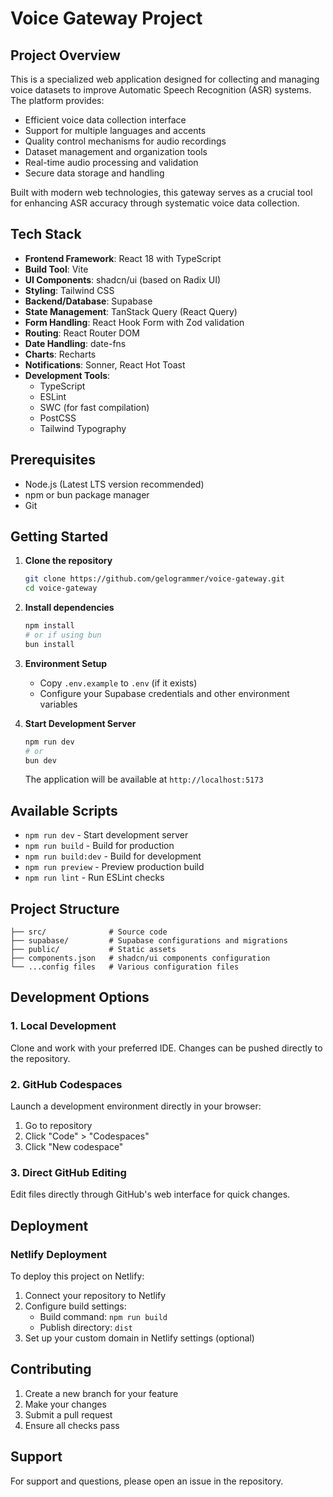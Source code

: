 # Voice Gateway Project

## Project Overview

This is a specialized web application designed for collecting and managing voice datasets to improve Automatic Speech Recognition (ASR) systems. The platform provides:

- Efficient voice data collection interface
- Support for multiple languages and accents
- Quality control mechanisms for audio recordings
- Dataset management and organization tools
- Real-time audio processing and validation
- Secure data storage and handling

Built with modern web technologies, this gateway serves as a crucial tool for enhancing ASR accuracy through systematic voice data collection.

## Tech Stack

- **Frontend Framework**: React 18 with TypeScript
- **Build Tool**: Vite
- **UI Components**: shadcn/ui (based on Radix UI)
- **Styling**: Tailwind CSS
- **Backend/Database**: Supabase
- **State Management**: TanStack Query (React Query)
- **Form Handling**: React Hook Form with Zod validation
- **Routing**: React Router DOM
- **Date Handling**: date-fns
- **Charts**: Recharts
- **Notifications**: Sonner, React Hot Toast
- **Development Tools**:
  - TypeScript
  - ESLint
  - SWC (for fast compilation)
  - PostCSS
  - Tailwind Typography

## Prerequisites

- Node.js (Latest LTS version recommended)
- npm or bun package manager
- Git

## Getting Started

1. **Clone the repository**
   ```sh
   git clone https://github.com/gelogrammer/voice-gateway.git
   cd voice-gateway
   ```

2. **Install dependencies**
   ```sh
   npm install
   # or if using bun
   bun install
   ```

3. **Environment Setup**
   - Copy `.env.example` to `.env` (if it exists)
   - Configure your Supabase credentials and other environment variables

4. **Start Development Server**
   ```sh
   npm run dev
   # or
   bun dev
   ```

   The application will be available at `http://localhost:5173`

## Available Scripts

- `npm run dev` - Start development server
- `npm run build` - Build for production
- `npm run build:dev` - Build for development
- `npm run preview` - Preview production build
- `npm run lint` - Run ESLint checks

## Project Structure

```
├── src/              # Source code
├── supabase/         # Supabase configurations and migrations
├── public/           # Static assets
├── components.json   # shadcn/ui components configuration
└── ...config files   # Various configuration files
```

## Development Options

### 1. Local Development
Clone and work with your preferred IDE. Changes can be pushed directly to the repository.

### 2. GitHub Codespaces
Launch a development environment directly in your browser:
1. Go to repository
2. Click "Code" > "Codespaces"
3. Click "New codespace"

### 3. Direct GitHub Editing
Edit files directly through GitHub's web interface for quick changes.

## Deployment

### Netlify Deployment
To deploy this project on Netlify:
1. Connect your repository to Netlify
2. Configure build settings:
   - Build command: `npm run build`
   - Publish directory: `dist`
3. Set up your custom domain in Netlify settings (optional)

## Contributing

1. Create a new branch for your feature
2. Make your changes
3. Submit a pull request
4. Ensure all checks pass

## Support

For support and questions, please open an issue in the repository.
